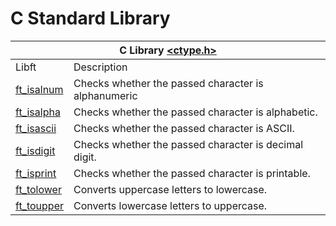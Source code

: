 # C Standard Library
<table>
<thead>
  <tr>
    <th colspan="2">C Library <a href="https://www.tutorialspoint.com/c_standard_library/ctype_h.htm" target="_blank" rel="noopener noreferrer">&lt;ctype.h&gt;</a></th>
  </tr>
</thead>
<tbody>
  <tr>
    <td>Libft</td>
    <td>Description</td>
  </tr>
  <tr>
    <td><a href="https://github.com/educastrob/libft/blob/main/ft_isalnum.c" target="_blank" rel="noopener noreferrer">ft_isalnum</a></td>
    <td>Checks whether the passed character is alphanumeric</td>
  </tr>
  <tr>
    <td><a href="https://github.com/educastrob/libft/blob/main/ft_isalpha.c" target="_blank" rel="noopener noreferrer">ft_isalpha</a></td>
    <td>Checks whether the passed character is alphabetic.</td>
  </tr>
  <tr>
    <td><a href="https://github.com/educastrob/libft/blob/main/ft_isascii.c" target="_blank" rel="noopener noreferrer">ft_isascii</a></td>
    <td>Checks whether the passed character is ASCII.</td>
  </tr>
  <tr>
    <td><a href="https://github.com/educastrob/libft/blob/main/ft_isdigit.c" target="_blank" rel="noopener noreferrer">ft_isdigit</a></td>
    <td>Checks whether the passed character is decimal digit.</td>
  </tr>
  <tr>
    <td><a href="https://github.com/educastrob/libft/blob/main/ft_isprint.c" target="_blank" rel="noopener noreferrer">ft_isprint</a></td>
    <td>Checks whether the passed character is printable.</td>
  </tr>
  <tr>
    <td><a href="https://github.com/educastrob/libft/blob/main/ft_tolower.c" target="_blank" rel="noopener noreferrer">ft_tolower</a></td>
    <td>Converts uppercase letters to lowercase.</td>
  </tr>
  <tr>
    <td><a href="https://github.com/educastrob/libft/blob/main/ft_toupper.c" target="_blank" rel="noopener noreferrer">ft_toupper</a></td>
    <td>Converts lowercase letters to uppercase.</td>
  </tr>
</tbody>
</table>
